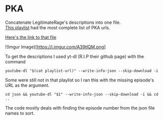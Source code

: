 # PKA

Concatenate LegitimateRage's descriptions into one file. \
[This playlist](https://www.youtube.com/playlist?list=PL568FBE856C240972) had the most complete list of PKA urls.

[Here's the link to that file](https://github.com/Fitzy1293/PKA/blob/master/PKA_timelines.txt?raw=true)

!(Imgur Image)[https://i.imgur.com/A39tlQM.png]



To get the descriptions I used yt-dl (R.I.P their github page) with the command

`youtube-dl "$(cat playlist-url)" --write-info-json --skip-download -i`

Some were still not in that playlist so I ran this with the missing episode's URL as the argument.

`cd json && youtube-dl "$1" --write-info-json --skip-download -i && cd ..`


The code mostly deals with finding the episode number from the json file names to sort.  
